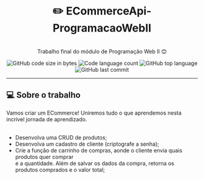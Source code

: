 <h1 align="center">
	✏️ ECommerceApi-ProgramacaoWebII
</h1>

<p align="center"><br>
Trabalho final do módulo de Programação Web II 😊<br>
</p>

<p align="center">
	<img alt="GitHub code size in bytes" src="https://img.shields.io/github/languages/code-size/rafaelabdm/JS-TS-Exercises?color=lightblue" />
	<img alt="Code language count" src="https://img.shields.io/github/languages/count/rafaelabdm/JS-TS-Exercises?color=yellow" />
	<img alt="GitHub top language" src="https://img.shields.io/github/languages/top/rafaelabdm/JS-TS-Exercises?color=blue" />
	<img alt="GitHub last commit" src="https://img.shields.io/github/last-commit/rafaelabdm/JS-TS-Exercises?color=green" />
</p>

---

<h2>💻 Sobre o trabalho </h2>

Vamos criar um ECommerce! Uniremos tudo o que aprendemos nesta incrível jornada de aprendizado.<br>
<br>
- Desenvolva uma CRUD de produtos;<br>
- Desenvolva um cadastro de cliente (criptografe a senha);<br>
- Crie a função de carrinho de compras, aonde o cliente envia quais produtos quer comprar<br>
e a quantidade. Além de salvar os dados da compra, retorna os produtos comprados e o valor total;<br>
